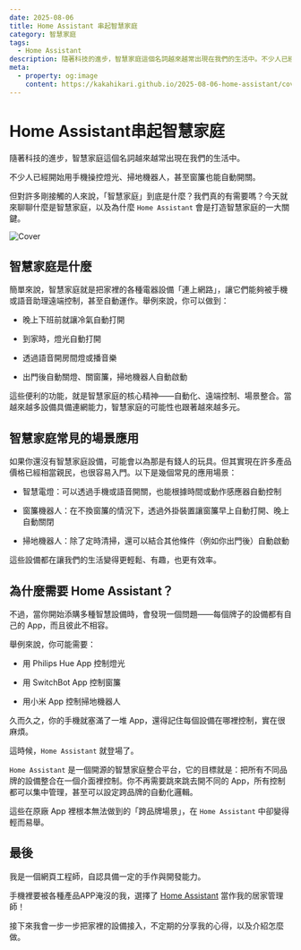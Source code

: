 ```yaml
---
date: 2025-08-06
title: Home Assistant 串起智慧家庭
category: 智慧家庭
tags:
  - Home Assistant
description: 隨著科技的進步，智慧家庭這個名詞越來越常出現在我們的生活中。不少人已經開始用手機操控燈光、掃地機器人，甚至窗簾也能自動開關。但對許多剛接觸的人來說，「智慧家庭」到底是什麼？我們真的有需要嗎？今天就來聊聊什麼是智慧家庭，以及為什麼 Home Assistant 會是打造智慧家庭的一大關鍵。
meta:
  - property: og:image
    content: https://kakahikari.github.io/2025-08-06-home-assistant/cover.jpg
---
```


# Home Assistant串起智慧家庭

隨著科技的進步，智慧家庭這個名詞越來越常出現在我們的生活中。

不少人已經開始用手機操控燈光、掃地機器人，甚至窗簾也能自動開關。

但對許多剛接觸的人來說，「智慧家庭」到底是什麼？我們真的有需要嗎？今天就來聊聊什麼是智慧家庭，以及為什麼 `Home Assistant` 會是打造智慧家庭的一大關鍵。

![Cover](/2025-08-06-home-assistant/cover.jpg)

## 智慧家庭是什麼

簡單來說，智慧家庭就是把家裡的各種電器設備「連上網路」，讓它們能夠被手機或語音助理遠端控制，甚至自動運作。舉例來說，你可以做到：

- 晚上下班前就讓冷氣自動打開

- 到家時，燈光自動打開

- 透過語音開房間燈或播音樂

- 出門後自動關燈、關窗簾，掃地機器人自動啟動

這些便利的功能，就是智慧家庭的核心精神——自動化、遠端控制、場景整合。當越來越多設備具備連網能力，智慧家庭的可能性也跟著越來越多元。

## 智慧家庭常見的場景應用

如果你還沒有智慧家庭設備，可能會以為那是有錢人的玩具。但其實現在許多產品價格已經相當親民，也很容易入門。以下是幾個常見的應用場景：

- 智慧電燈：可以透過手機或語音開關，也能根據時間或動作感應器自動控制

- 窗簾機器人：在不換窗簾的情況下，透過外掛裝置讓窗簾早上自動打開、晚上自動關閉

- 掃地機器人：除了定時清掃，還可以結合其他條件（例如你出門後）自動啟動

這些設備都在讓我們的生活變得更輕鬆、有趣，也更有效率。

## 為什麼需要 Home Assistant？

不過，當你開始添購多種智慧設備時，會發現一個問題——每個牌子的設備都有自己的 App，而且彼此不相容。

舉例來說，你可能需要：

- 用 Philips Hue App 控制燈光

- 用 SwitchBot App 控制窗簾

- 用小米 App 控制掃地機器人

久而久之，你的手機就塞滿了一堆 App，還得記住每個設備在哪裡控制，實在很麻煩。

這時候，`Home Assistant` 就登場了。

`Home Assistant` 是一個開源的智慧家庭整合平台，它的目標就是：把所有不同品牌的設備整合在一個介面裡控制。你不再需要跳來跳去開不同的 App，所有控制都可以集中管理，甚至可以設定跨品牌的自動化邏輯。

這些在原廠 App 裡根本無法做到的「跨品牌場景」，在 `Home Assistant` 中卻變得輕而易舉。

## 最後

我是一個網頁工程師，自認具備一定的手作與開發能力。

手機裡要被各種產品APP淹沒的我，選擇了 [Home Assistant](https://www.home-assistant.io/) 當作我的居家管理師！

接下來我會一步一步把家裡的設備接入，不定期的分享我的心得，以及介紹怎麼做。
